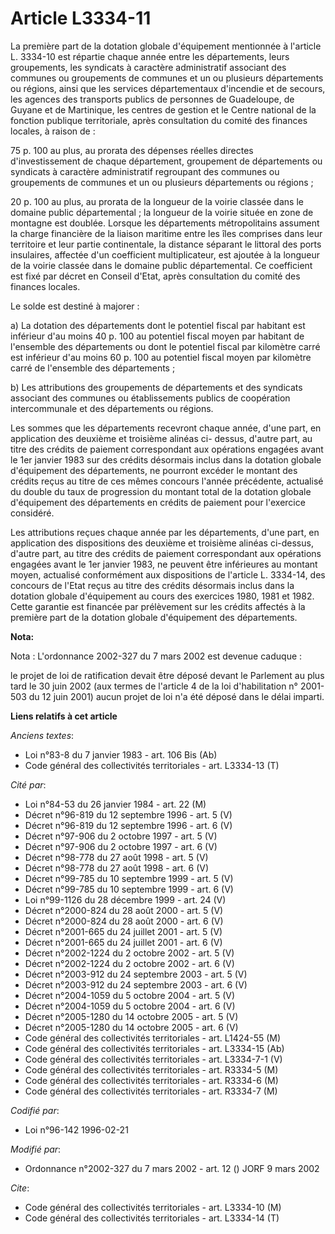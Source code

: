 # Article L3334-11

La première part de la dotation globale d'équipement mentionnée à l'article L. 3334-10 est répartie chaque année entre les
départements, leurs groupements, les syndicats à caractère administratif associant des communes ou groupements de communes et
un ou plusieurs départements ou régions, ainsi que les services départementaux d'incendie et de secours, les agences des
transports publics de personnes de Guadeloupe, de Guyane et de Martinique, les centres de gestion et le Centre national de la
fonction publique territoriale, après consultation du comité des finances locales, à raison de :

75 p. 100 au plus, au prorata des dépenses réelles directes d'investissement de chaque département, groupement de
départements ou syndicats à caractère administratif regroupant des communes ou groupements de communes et un ou plusieurs
départements ou régions ;

20 p. 100 au plus, au prorata de la longueur de la voirie classée dans le domaine public départemental ; la longueur de la
voirie située en zone de montagne est doublée. Lorsque les départements métropolitains assument la charge financière de la
liaison maritime entre les îles comprises dans leur territoire et leur partie continentale, la distance séparant le littoral
des ports insulaires, affectée d'un coefficient multiplicateur, est ajoutée à la longueur de la voirie classée dans le
domaine public départemental. Ce coefficient est fixé par décret en Conseil d'Etat, après consultation du comité des finances
locales.

Le solde est destiné à majorer :

a) La dotation des départements dont le potentiel fiscal par habitant est inférieur d'au moins 40 p. 100 au potentiel fiscal
moyen par habitant de l'ensemble des départements ou dont le potentiel fiscal par kilomètre carré est inférieur d'au moins 60
p. 100 au potentiel fiscal moyen par kilomètre carré de l'ensemble des départements ;

b) Les attributions des groupements de départements et des syndicats associant des communes ou établissements publics de
coopération intercommunale et des départements ou régions.

Les sommes que les départements recevront chaque année, d'une part, en application des deuxième et troisième alinéas ci-
dessus, d'autre part, au titre des crédits de paiement correspondant aux opérations engagées avant le 1er janvier 1983 sur
des crédits désormais inclus dans la dotation globale d'équipement des départements, ne pourront excéder le montant des
crédits reçus au titre de ces mêmes concours l'année précédente, actualisé du double du taux de progression du montant total
de la dotation globale d'équipement des départements en crédits de paiement pour l'exercice considéré.

Les attributions reçues chaque année par les départements, d'une part, en application des dispositions des deuxième et
troisième alinéas ci-dessus, d'autre part, au titre des crédits de paiement correspondant aux opérations engagées avant le
1er janvier 1983, ne peuvent être inférieures au montant moyen, actualisé conformément aux dispositions de l'article L.
3334-14, des concours de l'Etat reçus au titre des crédits désormais inclus dans la dotation globale d'équipement au cours
des exercices 1980, 1981 et 1982. Cette garantie est financée par prélèvement sur les crédits affectés à la première part de
la dotation globale d'équipement des départements.

**Nota:**

Nota : L'ordonnance 2002-327 du 7 mars 2002 est devenue caduque :

le projet de loi de ratification devait être déposé devant le Parlement au plus tard le 30 juin 2002 (aux termes de l'article
4 de la loi d'habilitation n° 2001-503 du 12 juin 2001) aucun projet de loi n'a été déposé dans le délai imparti.

**Liens relatifs à cet article**

_Anciens textes_:

  - Loi n°83-8 du 7 janvier 1983 - art. 106 Bis (Ab)
  - Code général des collectivités territoriales - art. L3334-13 (T)

_Cité par_:

  - Loi n°84-53 du 26 janvier 1984 - art. 22 (M)
  - Décret n°96-819 du 12 septembre 1996 - art. 5 (V)
  - Décret n°96-819 du 12 septembre 1996 - art. 6 (V)
  - Décret n°97-906 du 2 octobre 1997 - art. 5 (V)
  - Décret n°97-906 du 2 octobre 1997 - art. 6 (V)
  - Décret n°98-778 du 27 août 1998 - art. 5 (V)
  - Décret n°98-778 du 27 août 1998 - art. 6 (V)
  - Décret n°99-785 du 10 septembre 1999 - art. 5 (V)
  - Décret n°99-785 du 10 septembre 1999 - art. 6 (V)
  - Loi n°99-1126 du 28 décembre 1999 - art. 24 (V)
  - Décret n°2000-824 du 28 août 2000 - art. 5 (V)
  - Décret n°2000-824 du 28 août 2000 - art. 6 (V)
  - Décret n°2001-665 du 24 juillet 2001 - art. 5 (V)
  - Décret n°2001-665 du 24 juillet 2001 - art. 6 (V)
  - Décret n°2002-1224 du 2 octobre 2002 - art. 5 (V)
  - Décret n°2002-1224 du 2 octobre 2002 - art. 6 (V)
  - Décret n°2003-912 du 24 septembre 2003 - art. 5 (V)
  - Décret n°2003-912 du 24 septembre 2003 - art. 6 (V)
  - Décret n°2004-1059 du 5 octobre 2004 - art. 5 (V)
  - Décret n°2004-1059 du 5 octobre 2004 - art. 6 (V)
  - Décret n°2005-1280 du 14 octobre 2005 - art. 5 (V)
  - Décret n°2005-1280 du 14 octobre 2005 - art. 6 (V)
  - Code général des collectivités territoriales - art. L1424-55 (M)
  - Code général des collectivités territoriales - art. L3334-15 (Ab)
  - Code général des collectivités territoriales - art. L3334-7-1 (V)
  - Code général des collectivités territoriales - art. R3334-5 (M)
  - Code général des collectivités territoriales - art. R3334-6 (M)
  - Code général des collectivités territoriales - art. R3334-7 (M)

_Codifié par_:

  - Loi n°96-142 1996-02-21

_Modifié par_:

  - Ordonnance n°2002-327 du 7 mars 2002 - art. 12 () JORF 9 mars 2002

_Cite_:

  - Code général des collectivités territoriales - art. L3334-10 (M)
  - Code général des collectivités territoriales - art. L3334-14 (T)
